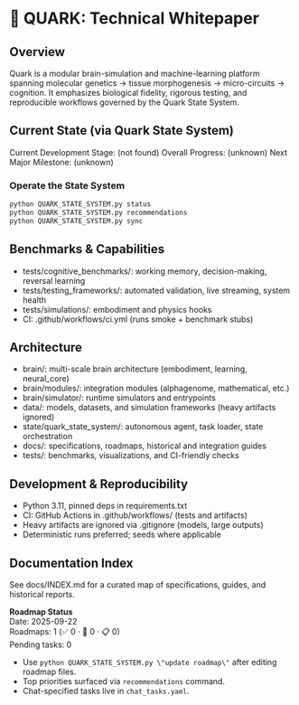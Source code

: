 
# 🚀 QUARK: Technical Whitepaper

## Overview

Quark is a modular brain-simulation and machine-learning platform spanning molecular genetics → tissue morphogenesis → micro-circuits → cognition. It emphasizes biological fidelity, rigorous testing, and reproducible workflows governed by the Quark State System.

## Current State (via Quark State System)

Current Development Stage: (not found)
Overall Progress: (unknown)
Next Major Milestone: (unknown)


### Operate the State System

```bash
python QUARK_STATE_SYSTEM.py status
python QUARK_STATE_SYSTEM.py recommendations
python QUARK_STATE_SYSTEM.py sync
```

## Benchmarks & Capabilities

- tests/cognitive_benchmarks/: working memory, decision-making, reversal learning
- tests/testing_frameworks/: automated validation, live streaming, system health
- tests/simulations/: embodiment and physics hooks
- CI: .github/workflows/ci.yml (runs smoke + benchmark stubs)


## Architecture

- brain/: multi-scale brain architecture (embodiment, learning, neural_core)
- brain/modules/: integration modules (alphagenome, mathematical, etc.)
- brain/simulator/: runtime simulators and entrypoints
- data/: models, datasets, and simulation frameworks (heavy artifacts ignored)
- state/quark_state_system/: autonomous agent, task loader, state orchestration
- docs/: specifications, roadmaps, historical and integration guides
- tests/: benchmarks, visualizations, and CI-friendly checks


## Development & Reproducibility

- Python 3.11, pinned deps in requirements.txt
- CI: GitHub Actions in .github/workflows/ (tests and artifacts)
- Heavy artifacts are ignored via .gitignore (models, large outputs)
- Deterministic runs preferred; seeds where applicable

## Documentation Index

See docs/INDEX.md for a curated map of specifications, guides, and historical reports.



<!-- ROADMAP_STATUS_START -->
**Roadmap Status**  
Date: 2025-09-22  
Roadmaps: 1 (✅ 0 · 🚧 0 · 📋 0)  
Pending tasks: 0

* Use `python QUARK_STATE_SYSTEM.py \"update roadmap\"` after editing roadmap files.  
* Top priorities surfaced via `recommendations` command.  
* Chat-specified tasks live in `chat_tasks.yaml`.

<!-- ROADMAP_STATUS_END -->
